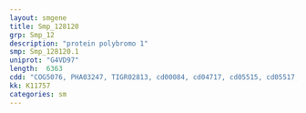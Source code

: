 ```yaml
---
layout: smgene
title: Smp_128120
grp: Smp_12
description: "protein polybromo 1"
smp: Smp_128120.1
uniprot: "G4VD97"
length:  6363
cdd: "COG5076, PHA03247, TIGR02813, cd00084, cd04717, cd05515, cd05517, cd05518, cd05520, cd05524, cd05526, cl00082, cl02556, cl02608, pfam00439, pfam00505, pfam01426, pfam09606, smart00297, smart00398, smart00439"
kk: K11757
categories: sm
---
```

